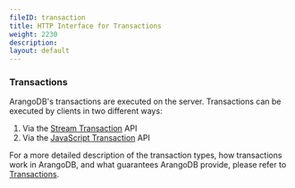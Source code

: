 ```yaml
---
fileID: transaction
title: HTTP Interface for Transactions
weight: 2230
description: 
layout: default
---
```

### Transactions

ArangoDB's transactions are executed on the server. Transactions can be 
executed by clients in two different ways:

1. Via the [Stream Transaction](transaction-stream-transaction) API
2. Via the [JavaScript Transaction](transaction-js-transaction) API

For a more detailed description of the transaction types, how transactions work
in ArangoDB, and what guarantees ArangoDB provide, please refer to
[Transactions](../../transactions/). 
